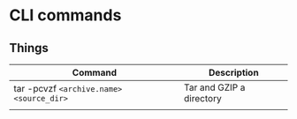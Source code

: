 # CLI commands

## Things
| Command                                    | Description              |
|--------------------------------------------|--------------------------|
| tar -pcvzf `<archive.name>` `<source_dir>` | Tar and GZIP a directory |
|||

